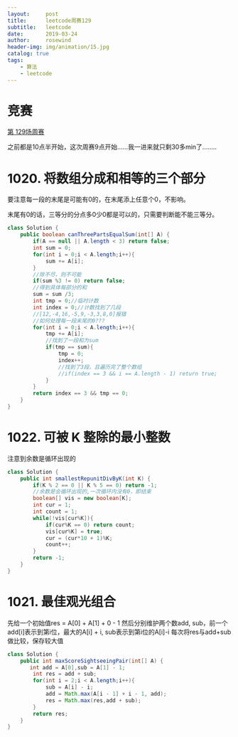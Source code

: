 ```yaml
---
layout:     post
title:      leetcode周赛129
subtitle:   leetcode
date:       2019-03-24
author:     rosewind
header-img: img/animation/15.jpg
catalog: true
tags:
    - 算法
    - leetcode
---
```


# 竞赛

[第 129场周赛](https://leetcode-cn.com/contest/weekly-contest-129)

之前都是10点半开始，这次周赛9点开始......我一进来就只剩30多min了........

# 1020. 将数组分成和相等的三个部分

要注意每一段的末尾是可能有0的，在末尾添上任意个0，不影响。

末尾有0的话，三等分的分点多0少0都是可以的，只需要判断能不能三等分。

```java
class Solution {
    public boolean canThreePartsEqualSum(int[] A) {
        if(A == null || A.length < 3) return false;
        int sum = 0;
        for(int i = 0;i < A.length;i++){
            sum += A[i];
        }
        //除不尽，则不可能
        if(sum %3 != 0) return false;
        //得到具体每部分的和
        sum = sum /3;
        int tmp = 0;//临时计数
        int index = 0;//计数找到了几段
        //[12,-4,16,-5,9,-3,3,8,0]报错
        //如何处理每一段末尾的0???
        for(int i = 0;i < A.length;i++){
            tmp += A[i];
            //找到了一段和为sum
            if(tmp == sum){
                tmp = 0;
                index++;
                //找到了3段，且遍历完了整个数组
                //if(index == 3 && i == A.length - 1) return true;
            }
        }
        return index == 3 && tmp == 0;
    }
}
```

# 1022. 可被 K 整除的最小整数

注意到余数是循环出现的

```java
class Solution {
    public int smallestRepunitDivByK(int K) {
        if(K % 2 == 0 || K % 5 == 0) return -1;
        //余数是会循环出现的,一次循环内没有0，即结束
        boolean[] vis = new boolean[K];
        int cur = 1;
        int count = 1;
        while(!vis[cur%K]){
            if(cur%K == 0) return count;
            vis[cur%K] = true;
            cur = (cur*10 + 1)%K;
            count++;
        }
        return -1;
    }
}
```

# 1021. 最佳观光组合

先给一个初始值res = A[0] + A[1] + 0 - 1
然后分别维护两个数add, sub，前一个add[i]表示到第i位，最大的A[i] + i, sub表示到第i位的A[i]-i
每次将res与add+sub做比较，保存较大值

```java
class Solution {
    public int maxScoreSightseeingPair(int[] A) {
       int add = A[0],sub = A[1] - 1;
        int res = add + sub;
        for(int i = 2;i < A.length;i++){
            sub = A[i] - i;
            add = Math.max(A[i - 1] + i - 1, add);
            res = Math.max(res,add + sub);
        }
        return res;
    }
}
```

